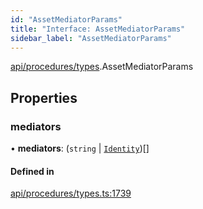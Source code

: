 ```yaml
---
id: "AssetMediatorParams"
title: "Interface: AssetMediatorParams"
sidebar_label: "AssetMediatorParams"
---
```


[api/procedures/types](../../../../../modules/API/Procedures/Types/Types.md).AssetMediatorParams

## Properties

### mediators

• **mediators**: (`string` \| [`Identity`](../../../../../classes/API/Entities/Identity/Identity.md))[]

#### Defined in

[api/procedures/types.ts:1739](https://github.com/PolymeshAssociation/polymesh-sdk/blob/b55e63737/src/api/procedures/types.ts#L1739)
